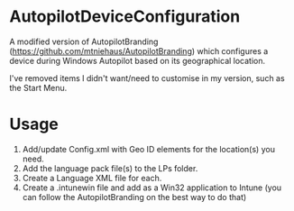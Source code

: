 # AutopilotDeviceConfiguration
A modified version of AutopilotBranding (https://github.com/mtniehaus/AutopilotBranding) which configures a device during Windows Autopilot based on its geographical location.

I've removed items I didn't want/need to customise in my version, such as the Start Menu.

# Usage
1. Add/update Config.xml with Geo ID elements for the location(s) you need.
2. Add the language pack file(s) to the LPs folder.
3. Create a Language XML file for each.
4. Create a .intunewin file and add as a Win32 application to Intune (you can follow the AutopilotBranding on the best way to do that)
